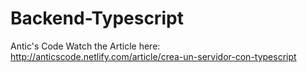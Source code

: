 # Backend-Typescript
Antic's Code
Watch the Article here: http://anticscode.netlify.com/article/crea-un-servidor-con-typescript
